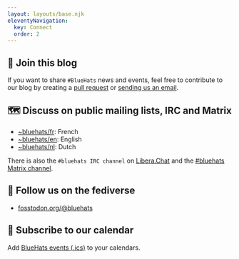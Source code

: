 ```yaml
---
layout: layouts/base.njk
eleventyNavigation:
  key: Connect
  order: 2
---
```


## 🧢 Join this blog

If you want to share `#BlueHats` news and events, feel free to
contribute to our blog by creating a [pull
request](https://github.com/Bluehats/bluehats.global) or [sending us
an email](bzg+bluehats@bzg.fr).

## 🗺️ Discuss on public mailing lists, IRC and Matrix

- [~bluehats/fr](https://lists.sr.ht/~bluehats/fr): French
- [~bluehats/en](https://lists.sr.ht/~bluehats/en): English
- [~bluehats/nl](https://lists.sr.ht/~bluehats/nl): Dutch

There is also the `#bluehats IRC channel` on [Libera.Chat](https://libera.chat) and the [#bluehats Matrix channel](https://matrix.to/#/#bluehats:matrix.org).

## 🐘 Follow us on the fediverse

- [fosstodon.org/@bluehats](https://fosstodon.org/@bluehats)

## 📅 Subscribe to our calendar

Add [BlueHats events (.ics)](http://bluehats.global/bluehats.ics) to your calendars.
